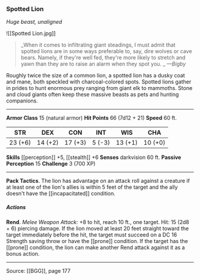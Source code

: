 ### Spotted Lion
_Huge beast, unaligned_

![[Spotted Lion.jpg]]

> _When it comes to infiltrating giant steadings, I must admit that spotted lions are in some ways preferable to, say, dire wolves or cave bears. Namely, if they're well fed, they're more likely to stretch and yawn than they are to raise an alarm when they spot you.
_
> _—Bigby_

Roughly twice the size of a common lion, a spotted lion has a dusky coat and mane, both speckled with charcoal-colored spots. Spotted lions gather in prides to hunt enormous prey ranging from giant elk to mammoths. Stone and cloud giants often keep these massive beasts as pets and hunting companions.




---

**Armor Class** 15 (natural armor)
**Hit Points** 66 (7d12 + 21)
**Speed** 60 ft.

| STR     | DEX     | CON     | INT     | WIS     | CHA     |
|---------|---------|---------|---------|---------|---------|
| 23 (+6) | 14 (+2) | 17 (+3) | 5 (-3) | 13 (+1) | 10 (+0) |

**Skills** [[perception]] +5, [[stealth]] +6
**Senses** darkvision 60 ft.
**Passive Perception** 15
**Challenge** 3 (700 XP)

---

**Pack Tactics**. The lion has advantage on an attack roll against a creature if at least one of the lion's allies is within 5 feet of the target and the ally doesn't have the [[incapacitated]] condition.

##### Actions
**Rend**. _Melee Weapon Attack:_ +8 to hit, reach 10 ft., one target. Hit: 15 (2d8 + 6) piercing damage. If the lion moved at least 20 feet straight toward the target immediately before the hit, the target must succeed on a DC 16 Strength saving throw or have the [[prone]] condition. If the target has the [[prone]] condition, the lion can make another Rend attack against it as a bonus action.


---

Source: [[BGG]], page 177